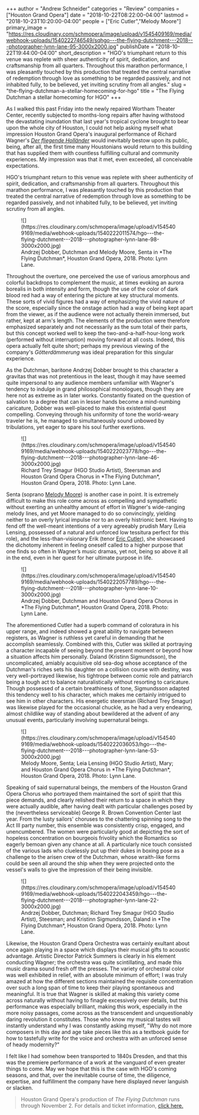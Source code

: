 +++
author = "Andrew Schneider"
categories = "Review"
companies = ["Houston Grand Opera"]
date = "2018-10-22T08:22:00-04:00"
lastmod = "2018-10-23T10:20:00-04:00"
people = ["Eric Cutler","Melody Moore"]
primary_image = "https://res.cloudinary.com/schmopera/image/upload/v1545409169/media/webhook-uploads/1540222746549/sqhgo---the-flying-dutchment---2018---photographer-lynn-lane-95-3000x2000.jpg"
publishDate = "2018-10-22T19:44:00-04:00"
short_description = "HGO&#039;s triumphant return to this venue was replete with sheer authenticity of spirit, dedication, and craftsmanship from all quarters. Throughout this marathon performance, I was pleasantly touched by this production that treated the central narrative of redemption through love as something to be regarded passively, and not inhabited fully, to be believed, yet inviting scrutiny from all angles."
slug = "the-flying-dutchman-a-stellar-homecoming-for-hgo"
title = "The Flying Dutchman a stellar homecoming for HGO"
+++

As I walked this past Friday into the newly repaired Wortham Theater Center, recently subjected to months-long repairs after having withstood the devastating inundation that last year's tropical cyclone brought to bear upon the whole city of Houston, I could not help asking myself what impression Houston Grand Opera's inaugural performance of Richard Wagner's [*Der fliegende Holländer*](https://www.houstongrandopera.org/theflyingdutchman) would inevitably bestow upon its public, being, after all, the first time many Houstonians would return to this building that has supplied them with countless fulfilling cultural and community experiences. My impression was that it met, even exceeded, all conceivable expectations.

HGO's triumphant return to this venue was replete with sheer authenticity of spirit, dedication, and craftsmanship from all quarters. Throughout this marathon performance, I was pleasantly touched by this production that treated the central narrative of redemption through love as something to be regarded passively, and not inhabited fully, to be believed, yet inviting scrutiny from all angles.

<figure data-type="image">
![](https://res.cloudinary.com/schmopera/image/upload/v1545409169/media/webhook-uploads/1540222011574/hgo---the-flying-dutchment---2018---photographer-lynn-lane-98-3000x2000.jpg)
<figcaption>Andrzej Dobber, Dutchman and Melody Moore, Senta in *The Flying Dutchman*, Houston Grand Opera, 2018. Photo: Lynn Lane.</figcaption>
</figure>

Throughout the overture, one perceived the use of various amorphous and colorful backdrops to complement the music, at times evoking an aurora borealis in both intensity and form, though the use of the color of dark blood red had a way of entering the picture at key structural moments. These sorts of vivid figures had a way of emphasizing the vivid nature of the score, especially since the onstage action had a way of being kept apart from the viewer, as if the audience were not actually therein immersed, but rather, kept at arm's length. The elements of the production were therefore emphasized separately and not necessarily as the sum total of their parts, but this concept worked well to keep the two-and-a-half-hour-long work (performed without interruption) moving forward at all costs. Indeed, this opera actually felt quite short; perhaps my previous viewing of the company's *Götterdämmerung* was ideal preparation for this singular experience.

As the Dutchman, baritone Andrzej Dobber brought to this character a gravitas that was not pretentious in the least, though it may have seemed quite impersonal to any audience members unfamiliar with Wagner's tendency to indulge in grand philosophical monologues, though they are here not as extreme as in later works. Constantly fixated on the question of salvation to a degree that can in lesser hands become a mind-numbing caricature, Dobber was well-placed to make this existential quest compelling. Conveying through his uniformity of tone the world-weary traveler he is, he managed to simultaneously sound unbowed by tribulations, yet eager to spare his soul further exertions.

<figure data-type="image">
![](https://res.cloudinary.com/schmopera/image/upload/v1545409169/media/webhook-uploads/1540222023778/hgo---the-flying-dutchment---2018---photographer-lynn-lane-46-3000x2000.jpg)
<figcaption>Richard Trey Smagur (HGO Studio Artist), Steersman and Houston Grand Opera Chorus in *The Flying Dutchman*, Houston Grand Opera, 2018. Photo: Lynn Lane.</figcaption>
</figure>

Senta (soprano [Melody Moore](/scene/people/melody-moore/)) is another case in point. It is extremely difficult to make this role come across as compelling and sympathetic without exerting an unhealthy amount of effort in Wagner's wide-ranging melody lines, and yet Moore managed to do so convincingly, yielding neither to an overly lyrical impulse nor to an overly histrionic bent. Having to fend off the well-meant intentions of a very agreeably prudish Mary (Leia Lensing, possessed of a natural and unforced low tessitura perfect for this role), and the less-than-visionary Erik (tenor [Eric Cutler](/scene/people/eric-cutler/)), she showcased the dichotomy inherent in feeling oneself called to a higher purpose that one finds so often in Wagner’s music dramas, yet not, being so above it all in the end, even in her quest for her ultimate purpose in life. 

<figure data-type="image">
![](https://res.cloudinary.com/schmopera/image/upload/v1545409169/media/webhook-uploads/1540222057789/hgo---the-flying-dutchment---2018---photographer-lynn-lane-10-3000x2000.jpg)
<figcaption>Andrzej Dobber, Dutchman and Houston Grand Opera Chorus in *The Flying Dutchman*, Houston Grand Opera, 2018. Photo: Lynn Lane.</figcaption>
</figure>

The aforementioned Cutler had a superb command of coloratura in his upper range, and indeed showed a great ability to navigate between registers, as Wagner is ruthless yet careful in demanding that he accomplish seamlessly. Combined with this, Cutler was skilled at portraying a character incapable of seeing beyond the present moment or beyond how a situation affects him personally. Daland (Kristinn Sigmundsson), the uncomplicated, amiably acquisitive old sea-dog whose acceptance of the Dutchman's riches sets his daughter on a collision course with destiny, was very well-portrayed likewise, his tightrope between comic role and patriarch being a tough act to balance naturalistically without resorting to caricature. Though possessed of a certain breathiness of tone, Sigmundsson adapted this tendency well to his character, which makes me certainly intrigued to see him in other characters. His energetic steersman (Richard Trey Smagur) was likewise played for the occasional chuckle, as he had a very endearing, almost childlike way of standing about bewildered at the advent of any unusual events, particularly involving supernatural beings.

<figure data-type="image">
![](https://res.cloudinary.com/schmopera/image/upload/v1545409169/media/webhook-uploads/1540222036053/hgo---the-flying-dutchment---2018---photographer-lynn-lane-53-3000x2000.jpg)
<figcaption>Melody Moore, Senta; Leia Lensing (HGO Studio Artist), Mary; and Houston Grand Opera Chorus in *The Flying Dutchman*, Houston Grand Opera, 2018. Photo: Lynn Lane.</figcaption>
</figure>

Speaking of said supernatural beings, the members of the Houston Grand Opera Chorus who portrayed them maintained the sort of spirit that this piece demands, and clearly relished their return to a space in which they were actually audible, after having dealt with particular challenges posed by the (nevertheless serviceable) George R. Brown Convention Center last year. From the lusty sailors' choruses to the chattering spinning song to the Act III party number, this ensemble was consistently crisp, engaged, and unencumbered. The women were particularly good at depicting the sort of hopeless concentration on bourgeois frivolity which the Romantics so eagerly bemoan given any chance at all. A particularly nice touch consisted of the various lads who cluelessly put up their dukes in boxing pose as a challenge to the arisen crew of the Dutchman, whose wraith-like forms could be seen all around the ship when they were projected onto the vessel's walls to give the impression of their being invisible.

<figure data-type="image">
![](https://res.cloudinary.com/schmopera/image/upload/v1545409169/media/webhook-uploads/1540222043459/hgo---the-flying-dutchment---2018---photographer-lynn-lane-22-3000x2000.jpg)
<figcaption>Andrzej Dobber, Dutchman; Richard Trey Smagur (HGO Studio Artist), Steesman; and Kristinn Sigmundsson, Daland in *The Flying Dutchman*, Houston Grand Opera, 2018. Photo: Lynn Lane.</figcaption>
</figure>

Likewise, the Houston Grand Opera Orchestra was certainly exultant about once again playing in a space which displays their musical gifts to acoustic advantage. Artistic Director Patrick Summers is clearly in his element conducting Wagner; the orchestra was quite scintillating, and made this music drama sound fresh off the presses. The variety of orchestral color was well exhibited in relief, with an absolute minimum of effort; I was truly amazed at how the different sections maintained the requisite concentration over such a long span of time to keep their playing spontaneous and meaningful. It is true that Wagner is skilled at making this variety come across naturally without having to finagle excessively over details, but this performance was especially brilliant, making this work, especially in the more noisy passages, come across as the transcendent and unquestionably daring revolution it constitutes. Those who know my musical tastes will instantly understand why I was constantly asking myself, "Why do not more composers in this day and age take pieces like this as a textbook guide for how to tastefully write for the voice and orchestra with an unforced sense of heady modernity?" 

I felt like I had somehow been transported to 1840s Dresden, and that this was the premiere performance of a work at the vanguard of even greater things to come. May we hope that this is the case with HGO's coming seasons, and that, over the inevitable course of time, the diligence, expertise, and fulfillment the company have here displayed never languish or slacken.

>Houston Grand Opera's production of *The Flying Dutchman* runs through November 2. For details and ticket information, [click here.](https://www.houstongrandopera.org/theflyingdutchman)
